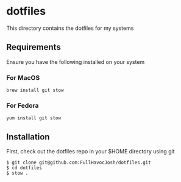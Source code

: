 # dotfiles

This directory contains the dotfiles for my systems

## Requirements

Ensure you have the following installed on your system

### For MacOS

```
brew install git stow
```

### For Fedora

```
yum install git stow
```

## Installation

First, check out the dotfiles repo in your $HOME directory using git

```
$ git clone git@github.com:FullHavocJosh/dotfiles.git
$ cd dotfiles
$ stow .
```


